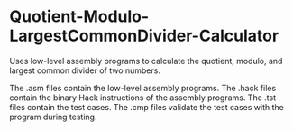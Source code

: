 # Quotient-Modulo-LargestCommonDivider-Calculator
Uses low-level assembly programs to calculate the quotient, modulo, and largest common divider of two numbers.

The .asm files contain the low-level assembly programs. 
The .hack files contain the binary Hack instructions of the assembly programs.
The .tst files contain the test cases.
The .cmp files validate the test cases with the program during testing. 
